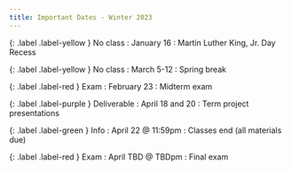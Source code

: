 ```yaml
---
title: Important Dates - Winter 2023
---
```


{: .label .label-yellow } No class
: January 16
  : Martin Luther King, Jr. Day Recess

{: .label .label-yellow } No class
: March 5-12
  : Spring break

{: .label .label-red } Exam
: February 23
  : Midterm exam

{: .label .label-purple } Deliverable
: April 18 and 20
  : Term project presentations

{: .label .label-green } Info
: April 22 @ 11:59pm
  : Classes end (all materials due)

{: .label .label-red } Exam
: April TBD @ TBDpm
  : Final exam
